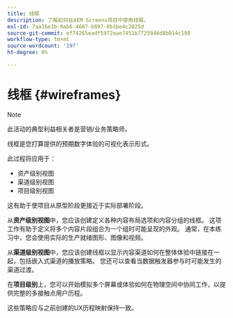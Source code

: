 ```yaml
---
title: 线框
description: 了解如何在AEM Screens项目中使用线框。
exl-id: 7aa16e3b-9ab6-4687-b897-8b1be4c2825d
source-git-commit: ef74265eadf5972eae7451b7725946d8b014c198
workflow-type: tm+mt
source-wordcount: '197'
ht-degree: 0%

---
```


# 线框 {#wireframes}

>[!NOTE]
>此活动的典型利益相关者是营销/业务策略师。

线框是您打算提供的预期数字体验的可视化表示形式。

此过程将应用于：

* 资产级别视图
* 渠道级别视图
* 项目级别视图

这有助于使项目从原型阶段更接近于实际部署阶段。

从&#x200B;**资产级别视图**&#x200B;中，您应该创建定义各种内容布局选项和内容分组的线框。 这项工作有助于定义将多个内容片段组合为一个组时可能呈现的外观。
通常，在本练习中，您会使用实际的生产就绪图形、图像和视频。

从&#x200B;**渠道级别视图**&#x200B;中，您应该创建线框以显示内容渠道如何在整体体验中链接在一起，包括嵌入式渠道的播放策略。 您还可以查看当数据触发器参与时可能发生的渠道过渡。

在&#x200B;**项目级别**&#x200B;上，您可以开始模拟多个屏幕或体验如何在物理空间中协同工作，以提供完整的多接触点用户历程。

这些策略应与之前创建的UX历程映射保持一致。
